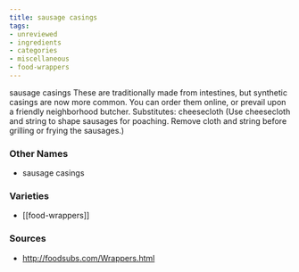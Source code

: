 ```yaml
---
title: sausage casings
tags:
- unreviewed
- ingredients
- categories
- miscellaneous
- food-wrappers
---
```

sausage casings These are traditionally made from intestines, but synthetic casings are now more common. You can order them online, or prevail upon a friendly neighborhood butcher. Substitutes: cheesecloth (Use cheesecloth and string to shape sausages for poaching. Remove cloth and string before grilling or frying the sausages.)

### Other Names

* sausage casings

### Varieties

* [[food-wrappers]]

### Sources
* http://foodsubs.com/Wrappers.html
